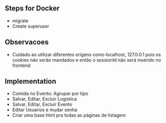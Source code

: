 ## Steps for Docker
- migrate
- Create superuser

## Observacoes
- Cuidado ao utilizar diferentes origens como localhost, 127.0.0.1 pois os cookies não serão mandados e então o sessionId não será inserido no frontend


## Implementation
- Comida no Evento: Agrupar por tipo
- Salvar, Editar, Excluir Logistica
- Salvar, Editar, Excluir Evento
- Editar Usuarios e mudar senha
- Criar uma base html pra todas as páginas de listagem


